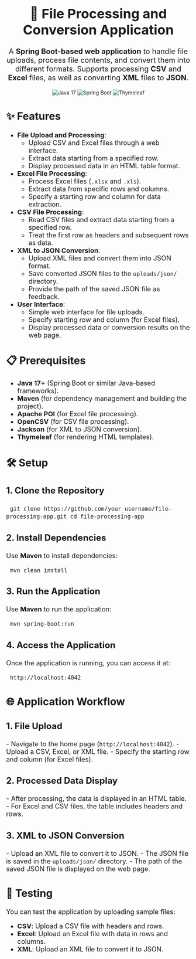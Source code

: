 <h1 align="center" style="font-size: 36px;">📂 File Processing and Conversion Application</h1><p align="center" style="font-size: 20px;"> A <strong>Spring Boot-based web application</strong> to handle file uploads, process file contents, and convert them into different formats. Supports processing <strong>CSV</strong> and <strong>Excel</strong> files, as well as converting <strong>XML</strong> files to <strong>JSON</strong>. </p> <p align="center"> <img src="https://img.shields.io/badge/Java-17-blue" alt="Java 17"> <img src="https://img.shields.io/badge/Spring%20Boot-3.1.5-brightgreen" alt="Spring Boot"> <img src="https://img.shields.io/badge/Thymeleaf-3.1.2-orange" alt="Thymeleaf"> </p>
<h2 style="font-size: 28px;">✨ Features</h2><ul style="font-size: 18px;"> <li><strong>File Upload and Processing</strong>: <ul> <li>Upload CSV and Excel files through a web interface.</li> <li>Extract data starting from a specified row.</li> <li>Display processed data in an HTML table format.</li> </ul> </li> <li><strong>Excel File Processing</strong>: <ul> <li>Process Excel files (<code>.xlsx</code> and <code>.xls</code>).</li> <li>Extract data from specific rows and columns.</li> <li>Specify a starting row and column for data extraction.</li> </ul> </li> <li><strong>CSV File Processing</strong>: <ul> <li>Read CSV files and extract data starting from a specified row.</li> <li>Treat the first row as headers and subsequent rows as data.</li> </ul> </li> <li><strong>XML to JSON Conversion</strong>: <ul> <li>Upload XML files and convert them into JSON format.</li> <li>Save converted JSON files to the <code>uploads/json/</code> directory.</li> <li>Provide the path of the saved JSON file as feedback.</li> </ul> </li> <li><strong>User Interface</strong>: <ul> <li>Simple web interface for file uploads.</li> <li>Specify starting row and column (for Excel files).</li> <li>Display processed data or conversion results on the web page.</li> </ul> </li> </ul>
<h2 style="font-size: 28px;">📋 Prerequisites</h2><ul style="font-size: 18px;"> <li><strong>Java 17+</strong> (Spring Boot or similar Java-based frameworks).</li> <li><strong>Maven</strong> (for dependency management and building the project).</li> <li><strong>Apache POI</strong> (for Excel file processing).</li> <li><strong>OpenCSV</strong> (for CSV file processing).</li> <li><strong>Jackson</strong> (for XML to JSON conversion).</li> <li><strong>Thymeleaf</strong> (for rendering HTML templates).</li> </ul>
<h2 style="font-size: 28px;">🛠️ Setup</h2><h3 style="font-size: 24px;">1. Clone the Repository</h3><pre style="font-size: 18px;"> <code>git clone https://github.com/your_username/file-processing-app.git cd file-processing-app</code> </pre><h3 style="font-size: 24px;">2. Install Dependencies</h3><p style="font-size: 18px;"> Use <strong>Maven</strong> to install dependencies: </p><pre style="font-size: 18px;"> <code>mvn clean install</code> </pre><h3 style="font-size: 24px;">3. Run the Application</h3><p style="font-size: 18px;"> Use <strong>Maven</strong> to run the application: </p><pre style="font-size: 18px;"> <code>mvn spring-boot:run</code> </pre><h3 style="font-size: 24px;">4. Access the Application</h3><p style="font-size: 18px;"> Once the application is running, you can access it at: </p><pre style="font-size: 18px;"> <code>http://localhost:4042</code> </pre>
<h2 style="font-size: 28px;">🌐 Application Workflow</h2><h3 style="font-size: 24px;">1. File Upload</h3><p style="font-size: 18px;"> - Navigate to the home page (<code>http://localhost:4042</code>). - Upload a CSV, Excel, or XML file. - Specify the starting row and column (for Excel files). </p><h3 style="font-size: 24px;">2. Processed Data Display</h3><p style="font-size: 18px;"> - After processing, the data is displayed in an HTML table. - For Excel and CSV files, the table includes headers and rows. </p><h3 style="font-size: 24px;">3. XML to JSON Conversion</h3><p style="font-size: 18px;"> - Upload an XML file to convert it to JSON. - The JSON file is saved in the <code>uploads/json/</code> directory. - The path of the saved JSON file is displayed on the web page. </p>
<h2 style="font-size: 28px;">🧪 Testing</h2><p style="font-size: 18px;"> You can test the application by uploading sample files: </p><ul style="font-size: 18px;"> <li><strong>CSV</strong>: Upload a CSV file with headers and rows.</li> <li><strong>Excel</strong>: Upload an Excel file with data in rows and columns.</li> <li><strong>XML</strong>: Upload an XML file to convert it to JSON.</li> </ul>
